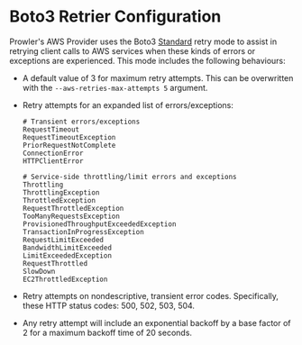 # Boto3 Retrier Configuration

Prowler's AWS Provider uses the Boto3 [Standard](https://boto3.amazonaws.com/v1/documentation/api/latest/guide/retries.html) retry mode to assist in retrying client calls to AWS services when these kinds of errors or exceptions are experienced. This mode includes the following behaviours:

- A default value of 3 for maximum retry attempts. This can be overwritten with the `--aws-retries-max-attempts 5` argument.

- Retry attempts for an expanded list of errors/exceptions:
    ```
    # Transient errors/exceptions
    RequestTimeout
    RequestTimeoutException
    PriorRequestNotComplete
    ConnectionError
    HTTPClientError

    # Service-side throttling/limit errors and exceptions
    Throttling
    ThrottlingException
    ThrottledException
    RequestThrottledException
    TooManyRequestsException
    ProvisionedThroughputExceededException
    TransactionInProgressException
    RequestLimitExceeded
    BandwidthLimitExceeded
    LimitExceededException
    RequestThrottled
    SlowDown
    EC2ThrottledException
    ```

- Retry attempts on nondescriptive, transient error codes. Specifically, these HTTP status codes: 500, 502, 503, 504.

- Any retry attempt will include an exponential backoff by a base factor of 2 for a maximum backoff time of 20 seconds.
